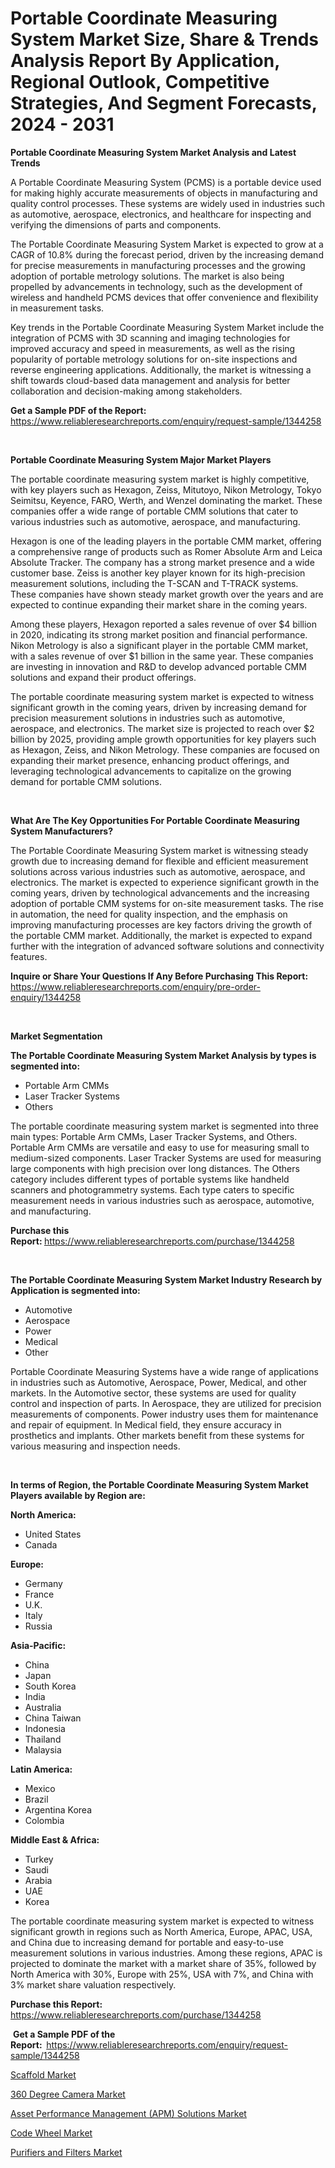 <p><h1>Portable Coordinate Measuring System Market Size, Share & Trends Analysis Report By Application, Regional Outlook, Competitive Strategies, And Segment Forecasts, 2024 - 2031</h1></p><p><strong>Portable Coordinate Measuring System Market Analysis and Latest Trends</strong></p>
<p><p>A Portable Coordinate Measuring System (PCMS) is a portable device used for making highly accurate measurements of objects in manufacturing and quality control processes. These systems are widely used in industries such as automotive, aerospace, electronics, and healthcare for inspecting and verifying the dimensions of parts and components.</p><p>The Portable Coordinate Measuring System Market is expected to grow at a CAGR of 10.8% during the forecast period, driven by the increasing demand for precise measurements in manufacturing processes and the growing adoption of portable metrology solutions. The market is also being propelled by advancements in technology, such as the development of wireless and handheld PCMS devices that offer convenience and flexibility in measurement tasks.</p><p>Key trends in the Portable Coordinate Measuring System Market include the integration of PCMS with 3D scanning and imaging technologies for improved accuracy and speed in measurements, as well as the rising popularity of portable metrology solutions for on-site inspections and reverse engineering applications. Additionally, the market is witnessing a shift towards cloud-based data management and analysis for better collaboration and decision-making among stakeholders.</p></p>
<p><strong>Get a Sample PDF of the Report:&nbsp;</strong> <a href="https://www.reliableresearchreports.com/enquiry/request-sample/1344258">https://www.reliableresearchreports.com/enquiry/request-sample/1344258</a></p>
<p>&nbsp;</p>
<p><strong>Portable Coordinate Measuring System Major Market Players</strong></p>
<p><p>The portable coordinate measuring system market is highly competitive, with key players such as Hexagon, Zeiss, Mitutoyo, Nikon Metrology, Tokyo Seimitsu, Keyence, FARO, Werth, and Wenzel dominating the market. These companies offer a wide range of portable CMM solutions that cater to various industries such as automotive, aerospace, and manufacturing.</p><p>Hexagon is one of the leading players in the portable CMM market, offering a comprehensive range of products such as Romer Absolute Arm and Leica Absolute Tracker. The company has a strong market presence and a wide customer base. Zeiss is another key player known for its high-precision measurement solutions, including the T-SCAN and T-TRACK systems. These companies have shown steady market growth over the years and are expected to continue expanding their market share in the coming years.</p><p>Among these players, Hexagon reported a sales revenue of over $4 billion in 2020, indicating its strong market position and financial performance. Nikon Metrology is also a significant player in the portable CMM market, with a sales revenue of over $1 billion in the same year. These companies are investing in innovation and R&D to develop advanced portable CMM solutions and expand their product offerings.</p><p>The portable coordinate measuring system market is expected to witness significant growth in the coming years, driven by increasing demand for precision measurement solutions in industries such as automotive, aerospace, and electronics. The market size is projected to reach over $2 billion by 2025, providing ample growth opportunities for key players such as Hexagon, Zeiss, and Nikon Metrology. These companies are focused on expanding their market presence, enhancing product offerings, and leveraging technological advancements to capitalize on the growing demand for portable CMM solutions.</p></p>
<p>&nbsp;</p>
<p><strong>What Are The Key Opportunities For Portable Coordinate Measuring System Manufacturers?</strong></p>
<p><p>The Portable Coordinate Measuring System market is witnessing steady growth due to increasing demand for flexible and efficient measurement solutions across various industries such as automotive, aerospace, and electronics. The market is expected to experience significant growth in the coming years, driven by technological advancements and the increasing adoption of portable CMM systems for on-site measurement tasks. The rise in automation, the need for quality inspection, and the emphasis on improving manufacturing processes are key factors driving the growth of the portable CMM market. Additionally, the market is expected to expand further with the integration of advanced software solutions and connectivity features.</p></p>
<p><strong>Inquire or Share Your Questions If Any Before Purchasing This Report:</strong> <a href="https://www.reliableresearchreports.com/enquiry/pre-order-enquiry/1344258">https://www.reliableresearchreports.com/enquiry/pre-order-enquiry/1344258</a></p>
<p>&nbsp;</p>
<p><strong>Market Segmentation</strong></p>
<p><strong>The Portable Coordinate Measuring System Market Analysis by types is segmented into:</strong></p>
<p><ul><li>Portable Arm CMMs</li><li>Laser Tracker Systems</li><li>Others</li></ul></p>
<p><p>The portable coordinate measuring system market is segmented into three main types: Portable Arm CMMs, Laser Tracker Systems, and Others. Portable Arm CMMs are versatile and easy to use for measuring small to medium-sized components. Laser Tracker Systems are used for measuring large components with high precision over long distances. The Others category includes different types of portable systems like handheld scanners and photogrammetry systems. Each type caters to specific measurement needs in various industries such as aerospace, automotive, and manufacturing.</p></p>
<p><strong>Purchase this Report:&nbsp;</strong><a href="https://www.reliableresearchreports.com/purchase/1344258">https://www.reliableresearchreports.com/purchase/1344258</a></p>
<p>&nbsp;</p>
<p><strong>The Portable Coordinate Measuring System Market Industry Research by Application is segmented into:</strong></p>
<p><ul><li>Automotive</li><li>Aerospace</li><li>Power</li><li>Medical</li><li>Other</li></ul></p>
<p><p>Portable Coordinate Measuring Systems have a wide range of applications in industries such as Automotive, Aerospace, Power, Medical, and other markets. In the Automotive sector, these systems are used for quality control and inspection of parts. In Aerospace, they are utilized for precision measurements of components. Power industry uses them for maintenance and repair of equipment. In Medical field, they ensure accuracy in prosthetics and implants. Other markets benefit from these systems for various measuring and inspection needs.</p></p>
<p>&nbsp;</p>
<p><strong>In terms of Region, the Portable Coordinate Measuring System Market Players available by Region are:</strong></p>
<p>
    <p> <strong> North America: </strong>
        <ul>
            <li>United States</li>
            <li>Canada</li>
        </ul>
        </p> 
    <p> <strong> Europe: </strong>
        <ul>
            <li>Germany</li>
            <li>France</li>
            <li>U.K.</li>
            <li>Italy</li>
            <li>Russia</li>
        </ul>
        </p> 
    <p> <strong> Asia-Pacific: </strong>
        <ul>
            <li>China</li>
            <li>Japan</li>
            <li>South Korea</li>
            <li>India</li>
            <li>Australia</li>
            <li>China Taiwan</li>
            <li>Indonesia</li>
            <li>Thailand</li>
            <li>Malaysia</li>
        </ul>
        </p> 
    <p> <strong> Latin America: </strong>
        <ul>
            <li>Mexico</li>
            <li>Brazil</li>
            <li>Argentina Korea</li>
            <li>Colombia</li>
        </ul>
        </p> 
    <p> <strong> Middle East & Africa: </strong>
        <ul>
            <li>Turkey</li>
            <li>Saudi</li>
            <li>Arabia</li>
            <li>UAE</li>
            <li>Korea</li>
        </ul>
    </p>
    </p>
<p><p>The portable coordinate measuring system market is expected to witness significant growth in regions such as North America, Europe, APAC, USA, and China due to increasing demand for portable and easy-to-use measurement solutions in various industries. Among these regions, APAC is projected to dominate the market with a market share of 35%, followed by North America with 30%, Europe with 25%, USA with 7%, and China with 3% market share valuation respectively.</p></p>
<p><strong>Purchase this Report: </strong><a href="https://www.reliableresearchreports.com/purchase/1344258">https://www.reliableresearchreports.com/purchase/1344258</a></p>
<p>&nbsp;<strong>Get a Sample PDF of the Report:&nbsp;&nbsp;</strong><a href="https://www.reliableresearchreports.com/enquiry/request-sample/1344258">https://www.reliableresearchreports.com/enquiry/request-sample/1344258</a></p>
<p><strong></strong></p>
<p><p><a href="https://medium.com/@boydsmitham726/scaffold-market-trends-and-market-analysis-forecasted-for-period-2024-2031-59910261a86b">Scaffold Market</a></p><p><a href="https://medium.com/@boydsmitham726/360-degree-camera-market-insight-market-trends-growth-forecasted-from-2024-to-2031-a3202ce73270">360 Degree Camera Market</a></p><p><a href="https://issuu.com/reportprime-2/docs/asset-performance-management-apm-solutions-market-">Asset Performance Management (APM) Solutions Market</a></p><p><a href="https://github.com/kosella/Market-Research-Report-List-2/blob/main/code-wheel-market.md">Code Wheel Market</a></p><p><a href="https://github.com/nathandecarvalho/Market-Research-Report-List-2/blob/main/purifiers-and-filters-market.md">Purifiers and Filters Market</a></p></p>